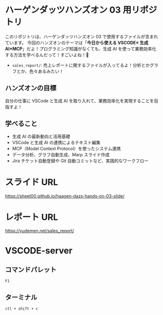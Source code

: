 # ハーゲンダッツハンズオン 03 用リポジトリ

このリポジトリは、ハーゲンダッツハンズオン 03 で使用するファイルが含まれています。
今回のハンズオンのテーマは「**今日から使える VSCODE× 生成 AI×MCP**」だよ！プログラミング知識がなくても、生成 AI を使って業務効率化する方法を学べるんだって！すごいよね！🚀

- `sales_report/`: 売上レポートに関するファイルが入ってるよ！分析とかグラフとか、色々あるみたい！

## ハンズオンの目標

自分の仕事に VSCode と生成 AI を取り入れて、業務効率化を実現することを目指すよ！

## 学べること

- 生成 AI の最新動向と活用基礎
- VSCode と生成 AI の連携によるテキスト編集
- MCP（Model Context Protocol）を使ったシステム連携
- データ分析、グラフ自動生成、Marp スライド作成
- Jira チケット自動登録や Git 自動コミットなど、実践的なワークフロー

# スライド URL

https://sheet00.github.io/haagen-dazs-hands-on-03-slide/

# レポート URL

https://yudemen.net/sales_report/

# VSCODE-server

## コマンドパレット

`F1`

## ターミナル

`ctl + shift + c`
